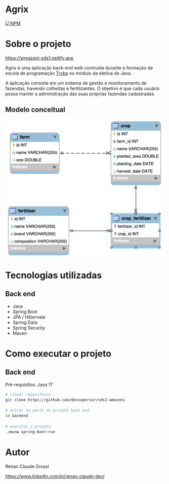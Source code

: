 # Agrix
[![NPM](https://img.shields.io/npm/l/react)](https://github.com/RenanClaude/project-agrix/blob/main/LICENSE) 

# Sobre o projeto

https://wmazoni-sds1.netlify.app

Agrix é uma aplicação back-end web contruída durante a formação da escola de programação [Trybe](https://www.betrybe.com/) no módulo da eletiva de Java.

A aplicação consiste em um sistema de gestão e monitoramento de fazendas, havendo colheitas e fertilizantes. O objetivo é que cada usuário possa manter a administração das suas próprias fazendas cadastradas. 

## Modelo conceitual
![Modelo Conceitual](https://github.com/RenanClaude/assets/blob/main/agrix-tabelas.png)

# Tecnologias utilizadas
## Back end
- Java
- Spring Boot
- JPA / Hibernate
- Spring Data
- Spring Security
- Maven

# Como executar o projeto

## Back end
Pré-requisitos: Java 17

```bash
# clonar repositório
git clone https://github.com/devsuperior/sds1-wmazoni

# entrar na pasta do projeto back end
cd backend

# executar o projeto
./mvnw spring-boot:run
```

# Autor

Renan Claude Grossl

https://www.linkedin.com/in/renan-claude-dev/
